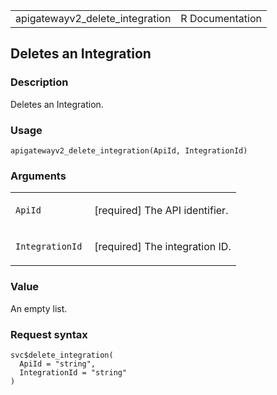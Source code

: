 <table style="width: 100%;">
<tbody>
<tr class="odd">
<td>apigatewayv2_delete_integration</td>
<td style="text-align: right;">R Documentation</td>
</tr>
</tbody>
</table>

## Deletes an Integration

### Description

Deletes an Integration.

### Usage

    apigatewayv2_delete_integration(ApiId, IntegrationId)

### Arguments

<table>
<colgroup>
<col style="width: 35%" />
<col style="width: 65%" />
</colgroup>
<tbody>
<tr class="odd">
<td><code id="apigatewayv2_delete_integration_:_ApiId">ApiId</code></td>
<td><p>[required] The API identifier.</p></td>
</tr>
<tr class="even">
<td><code
id="apigatewayv2_delete_integration_:_IntegrationId">IntegrationId</code></td>
<td><p>[required] The integration ID.</p></td>
</tr>
</tbody>
</table>

### Value

An empty list.

### Request syntax

    svc$delete_integration(
      ApiId = "string",
      IntegrationId = "string"
    )
